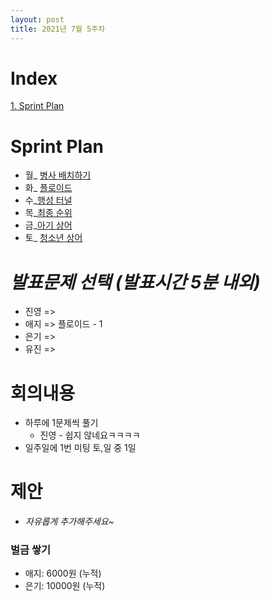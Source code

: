 ```yaml
---
layout: post
title: 2021년 7월 5주차
---
```


# Index

[1. Sprint Plan](#Sprint-Plan)

# Sprint Plan

- 월\_ [병사 배치하기](https://www.acmicpc.net/problem/18353)
- 화\_ [플로이드](https://www.acmicpc.net/problem/11404)
- 수\_[행성 터널](https://www.acmicpc.net/problem/2887)
- 목\_[최종 순위](https://www.acmicpc.net/problem/3665)
- 금\_[아기 상어](https://www.acmicpc.net/problem/16236)
- 토\_ [청소년 상어](https://www.acmicpc.net/problem/19236)

# _발표문제 선택 (발표시간 5분 내외)_

- 진영 =>
- 애지 => 플로이드 - 1
- 은기 =>
- 유진 =>

# 회의내용

- 하루에 1문제씩 풀기
  - 진영 - 쉽지 않네요ㅋㅋㅋㅋ
- 일주일에 1번 미팅 토,일 중 1일

# 제안

- _자유롭게 추가해주세요~_

### 벌금 쌓기

- 애지: 6000원 (누적)
- 은기: 10000원 (누적)
